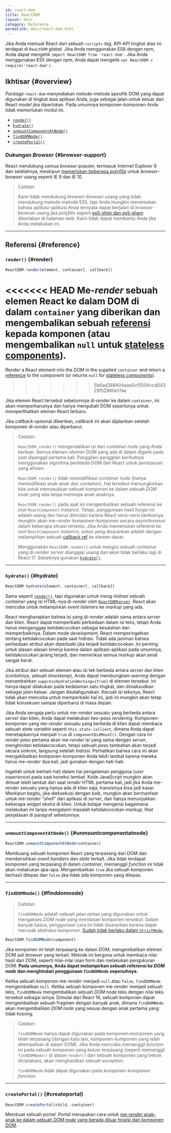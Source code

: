 ```yaml
---
id: react-dom
title: ReactDOM
layout: docs
category: Reference
permalink: docs/react-dom.html
---
```


Jika Anda memuat React dari sebuah `<script>` *tag*, API-API tingkat atas ini terdapat di `ReactDOM` *global*. Jika Anda menggunakan ES6 dengan npm, Anda dapat mengetik `import ReactDOM from 'react-dom'`. Jika Anda menggunakan ES5 dengan npm, Anda dapat mengetik `var ReactDOM = require('react-dom')`.

## Ikhtisar {#overview}

*Package* `react-dom` menyediakan metode-metode spesifik DOM yang dapat digunakan di tingkat atas aplikasi Anda, juga sebagai jalan untuk keluar dari React *model* jika diperlukan. Pada umumnya komponen-komponen Anda tidak memerlukan modul ini.

- [`render()`](#render)
- [`hydrate()`](#hydrate)
- [`unmountComponentAtNode()`](#unmountcomponentatnode)
- [`findDOMNode()`](#finddomnode)
- [`createPortal()`](#createportal)

### Dukungan *Browser* {#browser-support}

React mendukung semua *browser* populer, termasuk Internet Explorer 9 dan setelahnya, meskipun [memerlukan beberapa *polyfills*](/docs/javascript-environment-requirements.html) untuk *browser*-*browser* usang seperti IE 9 dan IE 10.

> Catatan
>
> Kami tidak mendukung *browser*-*browser* usang yang tidak mendukung metode-metode ES5, tapi Anda mungkin menemukan bahwa aplikasi-aplikasi Anda ternyata dapat berjalan di *browser*-*browser* usang jika *polyfills* seperti [es5-shim dan es5-sham](https://github.com/es-shims/es5-shim) disertakan di halaman web. Kami tidak dapat membantu Anda jika Anda melakukan ini.

* * *

## Referensi {#reference}

### `render()` {#render}

```javascript
ReactDOM.render(element, container[, callback])
```

<<<<<<< HEAD
Me-*render* sebuah elemen React ke dalam DOM di dalam `container` yang diberikan dan mengembalikan sebuah [referensi](/docs/more-about-refs.html) kepada komponen (atau mengembalikan `null` untuk [stateless components](/docs/components-and-props.html#functional-and-class-components)).
=======
Render a React element into the DOM in the supplied `container` and return a [reference](/docs/more-about-refs.html) to the component (or returns `null` for [stateless components](/docs/components-and-props.html#function-and-class-components)).
>>>>>>> 5b6ad388804aaa5cf5504ccd04329f52960e17ae

Jika elemen React tersebut sebelumnya di-*render* ke dalam `container`, ini akan memperbaruinya dan hanya mengubah DOM seperlunya untuk memperlihatkan elemen React terbaru.

Jika *callback* opsional diberikan, *callback* ini akan dijalankan setelah komponen di-*render* atau diperbarui.

> Catatan:
>
> `ReactDOM.render()` mengendalikan isi dari *container node* yang Anda berikan. Semua elemen-elemen DOM yang ada di dalam diganti pada saat dipanggil pertama kali. Panggilan-panggilan berikutnya menggunakan algoritma pembeda DOM dari React untuk pembaruan yang efisien.
>
> `ReactDOM.render()` tidak memodifikasi *container node* (hanya memodifikasi anak-anak dari *container*). Hal tersebut memungkinkan kita untuk memasukkan sebuah komponen ke dalam sebuah *DOM node* yang ada tanpa menimpa anak-anaknya.
>
> `ReactDOM.render()` pada saat ini mengembalikan sebuah referensi ke *root* `ReactComponent` *instance*. Tetapi, penggunaan hasil fungsi ini adalah usang
> dan harus dihindari karena React versi-versi berikutnya mungkin akan me-*render* komponen-komponen secara *asynchronous* dalam beberapa situasi tertentu. Jika Anda memerlukan referensi ke *root* `ReactComponent` *instance*, solusi yang disarankan adalah dengan melampirkan sebuah
> [callback ref](/docs/more-about-refs.html#the-ref-callback-attribute) ke elemen dasar.
>
> Menggunakan `ReactDOM.render()` untuk mengisi sebuah *container* yang di-*render* *server* dianggap usang dan akan tidak berlaku lagi di React 17. Sebaiknya gunakan [`hydrate()`](#hydrate).

* * *

### `hydrate()` {#hydrate}

```javascript
ReactDOM.hydrate(element, container[, callback])
```

Sama seperti [`render()`](#render), tapi digunakan untuk meng-*hidrasi* sebuah *container* yang isi HTML-nya di-*render* oleh [`ReactDOMServer`](/docs/react-dom-server.html). React akan mencoba untuk melampirkan *event listeners* ke *markup* yang ada.

React mengharapkan bahwa isi yang di-*render* adalah sama antara *server* dan klien. React dapat memperbaiki perbedaan dalam isi teks, tetapi Anda harus menganggap ketidakcocokan sebagai kesalahan dan memperbaikinya. Dalam mode *development*, React memperingatkan tentang ketidakcocokan pada saat *hidrasi*. Tidak ada jaminan bahwa perbedaan atribut akan diperbaiki jika terjadi ketidakcocokan. Ini penting untuk alasan-alasan kinerja karena dalam aplikasi-aplikasi pada umumnya, ketidakcocokan jarang terjadi, dan memeriksa semua *markup* akan amat sangat berat.

Jika atribut dari sebuah elemen atau isi tek berbeda antara *server* dan klien (contohnya, sebuah *timestamp*), Anda dapat membungkam *warning* dengan menambahkan `suppressHydrationWarning={true}` di elemen tersebut. Ini hanya dapat dilakukan pada kedalaman satu tingkat, dan dimaksudkan sebagai jalan keluar. Jangan disalahgunakan. Kecuali isi teksnya, React tidak akan mencoba untuk memperbaiki hal ini, jadi ini mungkin akan tetap tidak konsekuen sampai diperbarui di masa depan.

Jika Anda sengaja perlu untuk me-*render* sesuatu yang berbeda antara *server* dan klien, Anda dapat melakukan *two-pass rendering*. Komponen-komponen yang me-*render* sesuatu yang berbeda di klien dapat membaca sebuah *state variable* seperti `this.state.isClient`, dimana Anda dapat menetapkannya menjadi `true` di `componentDidMount()`. Dengan cara ini *render pass* pertama akan me-*render* isi yang sama dengan *server*, menghindari ketidakcocokan, tetapi sebuah *pass* tambahan akan terjadi secara sinkron, langsung setelah *hidrasi*. Perhatikan bahwa cara ini akan mengakibatkan komponen-komponen Anda lebih lambat karena mereka harus me-*render* dua kali, jadi gunakan dengan hati-hati.

Ingatlah untuk berhati-hati dalam hal pengalaman pengguna (*user experience*) pada saat koneksi lambat. Kode JavaScript mungkin akan dimuat lebih lambat dari saat *render* HTML pertama kali, jadi jika Anda me-*render* sesuatu yang hanya ada di klien saja, transisinya bisa jadi kasar. Meskipun begitu, jika dieksekusi dengan baik, mungkin akan bermanfaat untuk me-*render* "*shell*" dari aplikasi di *server*, dan hanya menunjukkan beberapa *widget* ekstra di klien. Untuk belajar mengenai bagaimana melakukan ini tanpa mengalami masalah ketidakcocokan *markup*, lihat penjelasan di paragraf sebelumnya.

* * *

### `unmountComponentAtNode()` {#unmountcomponentatnode}

```javascript
ReactDOM.unmountComponentAtNode(container)
```

Membuang sebuah komponen React yang terpasang dari DOM dan membersihkan *event handlers* dan *state* terkait. Jika tidak terdapat komponen yang terpasang di dalam *container*, memanggil *function* ini tidak akan melakukan apa-apa. Mengembalikan `true` jika sebuah komponen berhasil dilepas dan `false` jika tidak ada komponen yang dilepas.

* * *

### `findDOMNode()` {#finddomnode}

> Catatan:
>
> `findDOMNode` adalah sebuah jalan pintas yang digunakan untuk mengakses *DOM node* yang mendasari komponen tersebut. Dalam banyak kasus, penggunaan cara ini tidak disarankan karena dapat merusak abstraksi komponen. [Sudah tidak berlaku dalam `StrictMode`.](/docs/strict-mode.html#warning-about-deprecated-finddomnode-usage)

```javascript
ReactDOM.findDOMNode(component)
```
Jika komponen ini telah terpasang ke dalam DOM, mengembalikan elemen DOM asli *browser* yang terkait. Metode ini berguna untuk membaca nilai hasil dari DOM, seperti nilai-nilai isian form dan melakukan pengukuran DOM. **Pada umumnya, Anda dapat melampirkan sebuah referensi ke *DOM node* dan menghindari penggunaan `findDOMNode` sepenuhnya.**

Ketika sebuah komponen me-*render* menjadi `null` atau `false`, `findDOMNode` mengembalikan `null`. Ketika sebuah komponen me-*render* menjadi sebuah teks, `findDOMNode` mengembalikan sebuah *DOM node* teks dengan nilai teks tersebut sebagai isinya. Dimulai dari React 16, sebuah komponen dapat mengembalikan sebuah fragmen dengan banyak anak, dimana `findDOMNode` akan mengembalikan *DOM node* yang sesuai dengan anak pertama yang tidak kosong.

> Catatan:
>
> `findDOMNode` hanya dapat digunakan pada komponen-komponen yang telah terpasang (dengan kata lain, komponen-komponen yang telah ditempatkan di dalam DOM). Jika Anda mencoba memanggil *function* ini pada sebuah komponen yang belum terpasang (seperti memanggil `findDOMNode()` di dalam `render()` dari sebuah komponen yang belum diciptakan), akan menghasilkan sebuah *exception*.
>
> `findDOMNode` tidak dapat digunakan pada komponen-komponen *function*.

* * *

### `createPortal()` {#createportal}

```javascript
ReactDOM.createPortal(child, container)
```

Membuat sebuah *portal*. *Portal* merupakan cara untuk [me-*render* anak-anak ke dalam sebuah *DOM node* yang berada diluar hirarki dari komponen DOM](/docs/portals.html).
